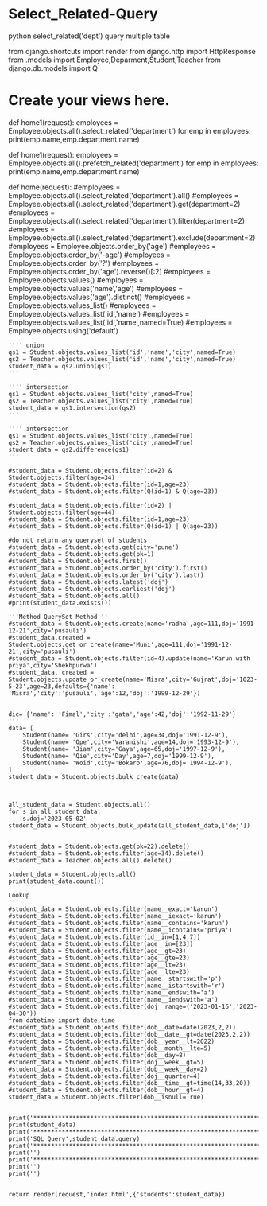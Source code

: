 # Select_Related-Query
python select_related('dept') query multiple table


from django.shortcuts import render
from django.http import HttpResponse
from .models import Employee,Deparment,Student,Teacher
from django.db.models import Q


# Create your views here.

def home1(request):
    employees = Employee.objects.all().select_related('department')
    for emp in employees:
        print(emp.name,emp.department.name)
        
def home1(request):
    employees = Employee.objects.all().prefetch_related('department')
    for emp in employees:
        print(emp.name,emp.department.name)
        
        
        
def home(request):
    #employees = Employee.objects.all().select_related('department').all()
    #employees = Employee.objects.all().select_related('department').get(department=2)
    #employees = Employee.objects.all().select_related('department').filter(department=2)
    #employees = Employee.objects.all().select_related('department').exclude(department=2)
    #employees = Employee.objects.order_by('age')
    #employees = Employee.objects.order_by('-age')
    #employees = Employee.objects.order_by('?')
    #employees = Employee.objects.order_by('age').reverse()[:2]
    #employees = Employee.objects.values()
    #employees = Employee.objects.values('name','age')
    #employees = Employee.objects.values('age').distinct()
    #employees = Employee.objects.values_list()
    #employees = Employee.objects.values_list('id','name')
    #employees = Employee.objects.values_list('id','name',named=True)
    #employees = Employee.objects.using('default')
   
    '''' union
    qs1 = Student.objects.values_list('id','name','city',named=True)
    qs2 = Teacher.objects.values_list('id','name','city',named=True)
    student_data = qs2.union(qs1)
    '''
    
    '''' intersection
    qs1 = Student.objects.values_list('city',named=True)
    qs2 = Teacher.objects.values_list('city',named=True)
    student_data = qs1.intersection(qs2)
    '''
    
    '''' intersection
    qs1 = Student.objects.values_list('city',named=True)
    qs2 = Teacher.objects.values_list('city',named=True)
    student_data = qs2.difference(qs1)
    '''
    
    #student_data = Student.objects.filter(id=2) & Student.objects.filter(age=34)
    #student_data = Student.objects.filter(id=1,age=23)
    #student_data = Student.objects.filter(Q(id=1) & Q(age=23))

    #student_data = Student.objects.filter(id=2) | Student.objects.filter(age=44)
    #student_data = Student.objects.filter(id=1,age=23)
    #student_data = Student.objects.filter(Q(id=1) | Q(age=23))
   
    #do not return any queryset of students
    #student_data = Student.objects.get(city='pune')
    #student_data = Student.objects.get(pk=1)
    #student_data = Student.objects.first()
    #student_data = Student.objects.order_by('city').first()    
    #student_data = Student.objects.order_by('city').last()    
    #student_data = Student.objects.latest('doj')  
    #student_data = Student.objects.earliest('doj')  
    #student_data = Student.objects.all()
    #print(student_data.exists())
    
    '''Method QuerySet Method'''
    #student_data = Student.objects.create(name='radha',age=111,doj='1991-12-21',city='pusauli')
    #student_data,created = Student.objects.get_or_create(name='Muni',age=111,doj='1991-12-21',city='pusauli')
    #student_data = Student.objects.filter(id=4).update(name='Karun with priya',city='Shekhpurwa')
    #student_data, created = Student.objects.update_or_create(name='Misra',city='Gujrat',doj='1023-5-23',age=23,defaults={'name': 'Misra','city':'pusauli','age':12,'doj':'1999-12-29'})

    
    dic= {'name': 'Fimal','city':'gata','age':42,'doj':'1992-11-29'}
    ''' 
    data= [
        Student(name= 'Girs',city='delhi',age=34,doj='1991-12-9'),
        Student(name= 'Ope',city='Varanishi',age=14,doj='1993-12-9'),
        Student(name= 'Jiam',city='Gaya',age=65,doj='1997-12-9'),
        Student(name= 'Qie',city='Day',age=7,doj='1999-12-9'),
        Student(name= 'Woid',city='Bokaro',age=76,doj='1994-12-9'),
    ]    
    student_data = Student.objects.bulk_create(data)
  
  
  
    all_student_data = Student.objects.all()
    for s in all_student_data:
        s.doj='2023-05-02'
    student_data = Student.objects.bulk_update(all_student_data,['doj'])    
   
    
    #student_data = Student.objects.get(pk=22).delete()
    #student_data = Student.objects.filter(age=34).delete()
    #student_data = Teacher.objects.all().delete()
    
    student_data = Student.objects.all()
    print(student_data.count())
    
    Lookup
    '''
    #student_data = Student.objects.filter(name__exact='karun')
    #student_data = Student.objects.filter(name__iexact='karun')
    #student_data = Student.objects.filter(name__contains='karun')
    #student_data = Student.objects.filter(name__icontains='priya')
    #student_data = Student.objects.filter(id__in=[1,4,7])
    #student_data = Student.objects.filter(age__in=[23])
    #student_data = Student.objects.filter(age__gt=23)
    #student_data = Student.objects.filter(age__gte=23)
    #student_data = Student.objects.filter(age__lt=23)
    #student_data = Student.objects.filter(age__lte=23)
    #student_data = Student.objects.filter(name__startswith='p')
    #student_data = Student.objects.filter(name__istartswith='r')
    #student_data = Student.objects.filter(name__endswith='a')
    #student_data = Student.objects.filter(name__iendswith='a')
    #student_data = Student.objects.filter(doj__range=('2023-01-16','2023-04-30'))
    from datetime import date,time 
    #student_data = Student.objects.filter(dob__date=date(2023,2,2))
    #student_data = Student.objects.filter(dob__date__gt=date(2023,2,2))
    #student_data = Student.objects.filter(dob__year__lt=2022)
    #student_data = Student.objects.filter(dob__month__lte=5)
    #student_data = Student.objects.filter(dob__day=8)
    #student_data = Student.objects.filter(doj__week__gt=5)
    #student_data = Student.objects.filter(dob__week__day=2)
    #student_data = Student.objects.filter(doj__quarter=4)
    #student_data = Student.objects.filter(dob__time__gt=time(14,33,20))
    #student_data = Student.objects.filter(dob__hour__gt=4)
    student_data = Student.objects.filter(dob__isnull=True)
   

    print('****************************************************************')
    print(student_data)
    print('****************************************************************')
    print('SQL Query',student_data.query)
    print('****************************************************************')
    print('')
    print('****************************************************************')
    print('')
    print('')
    
        
    return render(request,'index.html',{'students':student_data})
        


